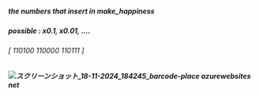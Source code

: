 ##### the numbers that insert in make_happiness  #####
##### possible : x0.1, x0.01, .... #####
###### [ 110100 110000 110111 ] ###### 
##### ![スクリーンショット_18-11-2024_184245_barcode-place azurewebsites net](https://github.com/user-attachments/assets/468f2561-1c2f-4405-9feb-cdaeb5eb4934)
 #####
